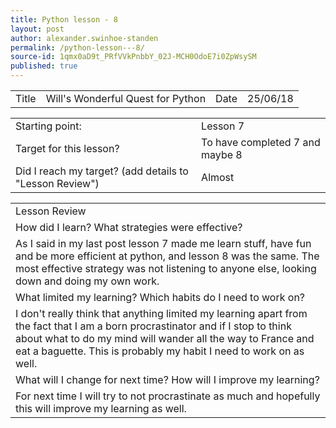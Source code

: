 ```yaml
---
title: Python lesson - 8
layout: post
author: alexander.swinhoe-standen
permalink: /python-lesson---8/
source-id: 1qmx0aD9t_PRfVVkPnbbY_02J-MCH0OdoE7i0ZpWsySM
published: true
---
```

<table>
  <tr>
    <td>Title</td>
    <td>Will's Wonderful Quest for Python</td>
    <td>Date</td>
    <td>25/06/18</td>
  </tr>
</table>


<table>
  <tr>
    <td>Starting point:</td>
    <td>Lesson 7</td>
  </tr>
  <tr>
    <td>Target for this lesson?</td>
    <td>To have completed 7 and maybe 8</td>
  </tr>
  <tr>
    <td>Did I reach my target? 
(add details to "Lesson Review")</td>
    <td> Almost</td>
  </tr>
</table>


<table>
  <tr>
    <td>Lesson Review</td>
  </tr>
  <tr>
    <td>How did I learn? What strategies were effective? </td>
  </tr>
  <tr>
    <td>
As I said in my last post lesson 7 made me learn stuff, have fun and be more efficient at python, and lesson 8 was the same.
The most effective strategy was not listening to anyone else, looking down and doing my own work.</td>
  </tr>
  <tr>
    <td>What limited my learning? Which habits do I need to work on? </td>
  </tr>
  <tr>
    <td>
I don't really think that anything limited my learning apart from the fact that I am a born procrastinator and if I stop to think about what to do my mind will wander all the way to France and eat a baguette.
This is probably my habit I need to work on as well.</td>
  </tr>
  <tr>
    <td>What will I change for next time? How will I improve my learning?</td>
  </tr>
  <tr>
    <td>
For next time I will try to not procrastinate as much and hopefully this will improve my learning as well.</td>
  </tr>
</table>


